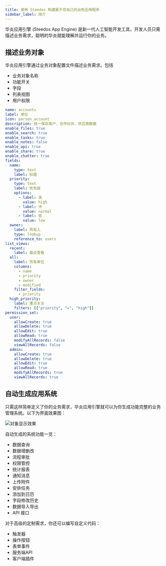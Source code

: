 ```yaml
---
title: 使用 Steedos 构建属于您自己的出色应用程序
sidebar_label: 简介
---
```


华炎应用引擎 (Steedos App Engine) 是新一代人工智能开发工具，开发人员只需描述业务需求，聪明的华炎就能理解并运行你的业务。

## 描述业务对象

华炎应用引擎通过业务对象配置文件描述业务需求。包括

- 业务对象名称
- 功能开关
- 字段
- 列表视图
- 用户权限

```yaml
name: accounts
label: 单位
icon: person_account
description: 统一保存客户、合作伙伴、供应商数据
enable_files: true
enable_search: true
enable_tasks: true
enable_notes: false
enable_api: true
enable_share: true
enable_chatter: true
fields:
  name: 
    type: text
    label: 标题 
  priority:
    type: text
    label: 优先级
    options:
      - label: 高
        value: high
      - label: 中
        value: normal
      - label: 低
        value: low
  owner:
    label: 所有人
    type: lookup
    reference_to: users
list_views:
  recent:
    label: 最近查看
  all:
    label: 所有单位
    columns:
      - name
      - priority
      - owner
      - modified
    filter_fields:
      - priority
  high_priority:
    label: 重点关注
    filters: [["priority", "=", "high"]]
permission_set:
  user:
    allowCreate: true
    allowDelete: true
    allowEdit: true
    allowRead: true
    modifyAllRecords: false
    viewAllRecords: false
  admin:
    allowCreate: true
    allowDelete: true
    allowEdit: true
    allowRead: true
    modifyAllRecords: true
    viewAllRecords: true
```

## 自动生成应用系统

只需这样简单定义了你的业务需求，华炎应用引擎就可以为你生成功能完整的业务管理系统。以下为界面效果图：

![对象显示效果](/assets/object_guide.png#bordered)

自动生成的系统功能一览：

- 数据查询
- 数据增删改
- 流程审批
- 权限管控
- 统计报表
- 通知消息
- 上传附件
- 安排任务
- 添加到日历
- 字段修改历史
- 数据导入导出
- API 接口

对于高级的定制需求，你还可以编写自定义代码：

- 触发器
- 操作按钮
- 表单事件
- 服务端API
- 客户端插件
